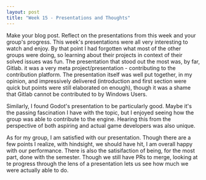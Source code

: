 ```yaml
---
layout: post
title: "Week 15 - Presentations and Thoughts"
---
```

Make your blog post. Reflect on the presentations from this week and your group's progress.
This week's presentations were all very interesting to watch and enjoy. By that point I had forgotten what most of the other groups were doing, so learning about their projects in context of their solved issues was fun. The presentation that stood out the most was, by far, Gitlab. it was a <!--more--> very meta project/presentation - contributing to the contribution platform. The presentation itself was well put together, in my opinion, and impressively delivered (introduction and first section were quick but points were still elaborated on enough), though it was a shame that Gitlab cannot be contributed to by Windows Users. 

Similarly, I found Godot's presentation to be particularly good. Maybe it's the passing fascination I have with the topic, but I enjoyed seeing how the group was able to contribute to the engine. Hearing this from the perspective of both aspiring and actual game developers was also unique.

As for my group, I am satisfied with our presentation. Though there are a few points I realize, with hindsight, we should have hit, I am overall happy with our performance. There is also the satisifaction of being, for the most part, done with the semester. Though we still have PRs to merge, looking at te progress through the lens of a presentation lets us see how much we were actually able to do.
